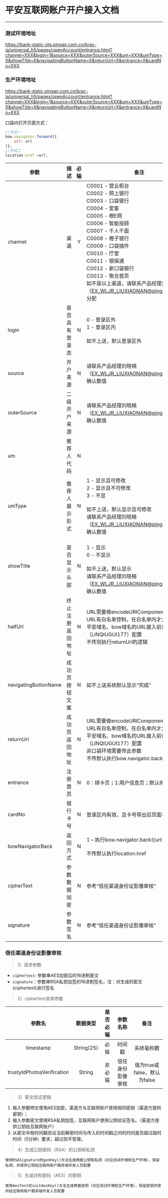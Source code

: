 # 平安互联网账户开户接入文档
---


### 测试环境地址
https://bank-static-stg.pingan.com.cn/brac-ia/universal_h5/pages/openAccount/entrance.html?channel=XXX&login=1&source=XXX&outerSource=XXX&um=XXX&umType=X&showTitle=X&navigatingButtonName=X&returnUrl=X&entrance=X&cardNo=XXX


### 生产环境地址
https://bank-static.pingan.com.cn/brac-ia/universal_h5/pages/openAccount/entrance.html?channel=XXX&login=1&source=XXX&outerSource=XXX&um=XXX&umType=X&showTitle=X&navigatingButtonName=X&returnUrl=X&entrance=X&cardNo=XXX


口袋内打开页面方式：
```javascript
//方式一
bow.navigator.forward({
    url: url
)};
//方式二
location.href =url;
```

| 参数       | 描述          | 必输 | 备注  |
| ------------- |:-------------:|:-------------:|-------------|
| channel       | 渠道           | Y | C0001 - 营业柜台<br>C0002 - 网上银行<br>C0003 - 口袋银行<br>C0004 - 爱客<br>C0005 - 橙E网<br>C0006 - 智能投顾<br>C0007 - 千人千面<br>C0008 - 橙子银行<br>C0009 - 口袋插件<br>C0010 - 厅堂<br>C0011 - 银保通<br>C0012 - 新口袋银行<br>C0013 - 聚合首页<br>如不是以上渠道，请联系产品经理刘晓楠（EX_WLJR_LIUXIAONAN@pingan.com.cn）分配|
| login       | 是否具有登录态           | N|0 - 登录区外<br>1 - 登录区内<br><br>如不上送，默认登录区外|
| source       | 开户来源           | N|请联系产品经理刘晓楠（EX_WLJR_LIUXIAONAN@pingan.com.cn）确认数值|
| outerSource       | 二级开户来源         |N|请联系产品经理刘晓楠（EX_WLJR_LIUXIAONAN@pingan.com.cn）确认数值|
| um      | 推荐人代码        |N|
|umType     | 推荐人展示形式       |N|1 - 显示且可修改<br>2 - 显示且不可修改<br>3 - 不显<br><br>如不上送，默认显示且可修改<br>请联系产品经理刘晓楠（EX_WLJR_LIUXIAONAN@pingan.com.cn）确认数值|
|showTitle    |是否显示头部       |N|<br>1 - 显示<br>0 - 不显示<br><br>如不上送，默认显示<br>请联系产品经理刘晓楠（EX_WLJR_LIUXIAONAN@pingan.com.cn）确认数值|
|halfUrl  |终止注册返回地址      |N|URL需要做encodeURIComponent()处理<br>URL有白名单控制，在白名单内才允许跳转，非平安域名、bow域名的URL接入前请联系林秋桂（LINQIUGUI177）配置<br>不传则执行returnUrl的逻辑|
|navigatingButtonName  |成功页按钮文案      |N|如不上送系统默认显示“完成”|
|returnUrl  |成功页返回地址    |N|URL需要做encodeURIComponent()处理<br>URL有白名单控制，在白名单内才允许跳转，非平安域名、bow域名的URL接入前请联系林秋桂（LINQIUGUI177）配置<br>非口袋环境需要传此参数<br>不传默认执行bow.navigator.back();|
|entrance  |注册首页   |N|0：绑卡页；1:用户信息页；默认绑卡页|
|cardNo  |银行卡号   |N|登录区内有效，且卡号带出后页面不允许修改|
|bowNavigatorBack  |返回方式   |N|1 – 执行bow.navigator.back({url: url});<br><br>不传默认执行location.href|
|cipherText  |参数数据加密   |N|参考“信任渠道身份证影像审核”|
|signature  |参数签名   |N|参考“信任渠道身份证影像审核”|

### 信任渠道身份证影像审核
> 1）请求参数

- `ciphertext`: 参数串AES加密后的16进制密文
- `signature`：参数串RSA私钥加签的16进制签名，注：对生成的密文(ciphertext)进行签名

> 2）ciphertext具体参数

| 参数名        | 数据类型           | 是否必输  |参数名称|备注|
|:-------------:|:-------------:|:-----:|:-----:|:-----:|
| timestamp    | String(25) | 必输|时间戳|系统毫秒数
| trustyIdPhotosVerification     | String      |非必输 |信任身份影像审核|值为true或false，默认为false

> 3）密文验证逻辑

  1.	输入参数明文使用AES加密，渠道方与互联网账户使用相同密钥（渠道方提供密钥）； 
  2.	输入参数密文使用RSA私钥加签，互联网账户使用公钥验证签名。（渠道方提供公钥给互联网账户）
  3.	从密文中取时间戳验证当前解密时间与传入的时间戳之间的时间是否超过超时时间（5分钟）要求，超过则不受理。
  
> 4）生成公钥密码（RSA）的公钥和私钥
  
    使用RSASignature的genKey()方法生成两套公钥和私钥（对应测试环境和生产环境），保留私钥，并提供公钥给互联网账户服务端开发人员配置
   
> 5）生成对称密码（AES）的密钥
  
    使用AesTest的initAesKey()方法生成两套密钥（对应测试环境和生产环境），保留密钥并提供给互联网账户服务端开发人员配置

